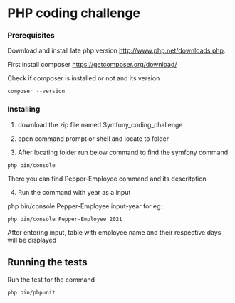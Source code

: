 # PHP coding challenge



### Prerequisites

Download and install late php version http://www.php.net/downloads.php.

First install composer https://getcomposer.org/download/

 
Check if composer is installed or not and its version
```
composer --version
```

### Installing

1) download the zip file named Symfony_coding_challenge

2) open command prompt or shell and locate to folder

3) After locating folder run below command to find the symfony command 

```
php bin/console
```
There you can find Pepper-Employee command and its descritption

4) Run the command with year as a input

php bin/console Pepper-Employee input-year
for eg:

```
php bin/console Pepper-Employee 2021
```
After entering input, table with employee name and their respective days will be displayed


## Running the tests
Run the test for the command 

```
php bin/phpunit
```


